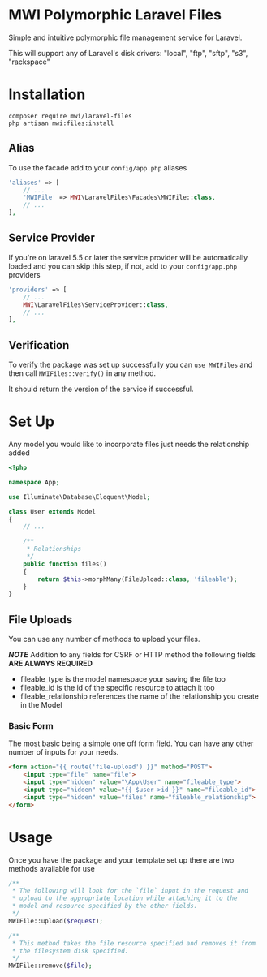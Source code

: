 # MWI Polymorphic Laravel Files
Simple and intuitive polymorphic file management service for Laravel.

This will support any of Laravel's disk drivers: "local", "ftp", "sftp", "s3", "rackspace"

# Installation
```shell
composer require mwi/laravel-files
php artisan mwi:files:install
```

## Alias
To use the facade add to your `config/app.php` aliases
```php
'aliases' => [
    // ...
    'MWIFile' => MWI\LaravelFiles\Facades\MWIFile::class,
    // ...
],
```

## Service Provider
If you're on laravel 5.5 or later the service provider will be automatically loaded and you can skip this step, if not, add to your `config/app.php` providers
```php
'providers' => [
    // ...
    MWI\LaravelFiles\ServiceProvider::class,
    // ...
],
```

## Verification
To verify the package was set up successfully you can `use MWIFiles` and then call `MWIFiles::verify()` in any method.

It should return the version of the service if successful.

# Set Up
Any model you would like to incorporate files just needs the relationship added
```php
<?php

namespace App;

use Illuminate\Database\Eloquent\Model;

class User extends Model
{
    // ...

    /**
     * Relationships
     */
    public function files()
    {
        return $this->morphMany(FileUpload::class, 'fileable');
    }
}
```

## File Uploads
You can use any number of methods to upload your files.

__*NOTE*__ Addition to any fields for CSRF or HTTP method the following fields **ARE ALWAYS REQUIRED** 

  - fileable_type is the model namespace your saving the file too
  - fileable_id is the id of the specific resource to attach it too
  - fileable_relationship references the name of the relationship you create in the Model

### Basic Form
The most basic being a simple one off form field. You can have any other number of inputs for your needs.
```html
<form action="{{ route('file-upload') }}" method="POST">
    <input type="file" name="file">
    <input type="hidden" value="\App\User" name="fileable_type">
    <input type="hidden" value="{{ $user->id }}" name="fileable_id">
    <input type="hidden" value="files" name="fileable_relationship">
</form>
```

# Usage
Once you have the package and your template set up there are two methods available for use
```php
/**
 * The following will look for the `file` input in the request and
 * upload to the appropriate location while attaching it to the
 * model and resource specified by the other fields.
 */
MWIFile::upload($request);

/**
 * This method takes the file resource specified and removes it from
 * the filesystem disk specified.
 */
MWIFile::remove($file);
```